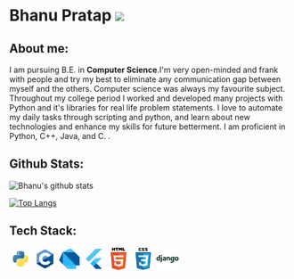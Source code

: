 # Bhanu Pratap <img src="https://images.emojiterra.com/google/android-10/512px/1f468-1f4bb.png" width="30px">  

## About me:

I am pursuing B.E. in __Computer Science__.I'm very open-minded and frank with people and try my best to eliminate any communication gap between myself and the others. Computer science was always my favourite subject. Throughout my college period I worked and developed many projects with Python and it's libraries for real life problem statements. I love to automate my daily tasks through scripting and python, and learn about new technologies and enhance my skills for future betterment. I am proficient in Python, C++, Java, and C. .


## Github Stats:
![Bhanu's github stats](https://github-readme-stats.vercel.app/api/?username=ibhanu&show_icons=true&title_color=fff&icon_color=79ff97&text_color=9f9f9f&bg_color=151515)

[![Top Langs](https://github-readme-stats.vercel.app/api/top-langs/?username=ibhanu&theme=dark&layout=compact)](https://github.com/anuraghazra/github-readme-stats)

## Tech Stack:
<code><img height="40" src="https://raw.githubusercontent.com/github/explore/80688e429a7d4ef2fca1e82350fe8e3517d3494d/topics/python/python.png"></code>
<code><img height="40" src="https://raw.githubusercontent.com/github/explore/80688e429a7d4ef2fca1e82350fe8e3517d3494d/topics/c/c.png"></code>
<code><img height="40" src="https://raw.githubusercontent.com/github/explore/80688e429a7d4ef2fca1e82350fe8e3517d3494d/topics/dart/dart.png"></code>
<code><img height="40" src="https://raw.githubusercontent.com/github/explore/80688e429a7d4ef2fca1e82350fe8e3517d3494d/topics/flutter/flutter.png"></code>
<code><img height="40" src="https://raw.githubusercontent.com/github/explore/80688e429a7d4ef2fca1e82350fe8e3517d3494d/topics/html/html.png"></code>
<code><img height="40" src="https://raw.githubusercontent.com/github/explore/80688e429a7d4ef2fca1e82350fe8e3517d3494d/topics/css/css.png"></code>
<code><img height="40" src="https://raw.githubusercontent.com/github/explore/80688e429a7d4ef2fca1e82350fe8e3517d3494d/topics/django/django.png"></code>
